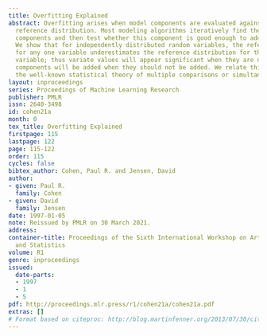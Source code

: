 ```yaml
---
title: Overfitting Explained
abstract: Overfitting arises when model components are evaluated against the wrong
  reference distribution. Most modeling algorithms iteratively find the best of several
  components and then test whether this component is good enough to add to the model.
  We show that for independently distributed random variables, the reference distribution
  for any one variable underestimates the reference distribution for the the highest-valued
  variable; thus variate values will appear significant when they are not, and model
  components will be added when they should not be added. We relate this problem to
  the well-known statistical theory of multiple comparisons or simultaneous inference.
layout: inproceedings
series: Proceedings of Machine Learning Research
publisher: PMLR
issn: 2640-3498
id: cohen21a
month: 0
tex_title: Overfitting Explained
firstpage: 115
lastpage: 122
page: 115-122
order: 115
cycles: false
bibtex_author: Cohen, Paul R. and Jensen, David
author:
- given: Paul R.
  family: Cohen
- given: David
  family: Jensen
date: 1997-01-05
note: Reissued by PMLR on 30 March 2021.
address:
container-title: Proceedings of the Sixth International Workshop on Artificial Intelligence
  and Statistics
volume: R1
genre: inproceedings
issued:
  date-parts:
  - 1997
  - 1
  - 5
pdf: http://proceedings.mlr.press/r1/cohen21a/cohen21a.pdf
extras: []
# Format based on citeproc: http://blog.martinfenner.org/2013/07/30/citeproc-yaml-for-bibliographies/
---
```

